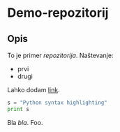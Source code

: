 # Demo-repozitorij

## Opis
To je primer _repozitorija_. Naštevanje:
- prvi
- drugi

Lahko dodam [link](github.com).
```python
s = "Python syntax highlighting"
print s
```

Bla *bla*.
Foo.
